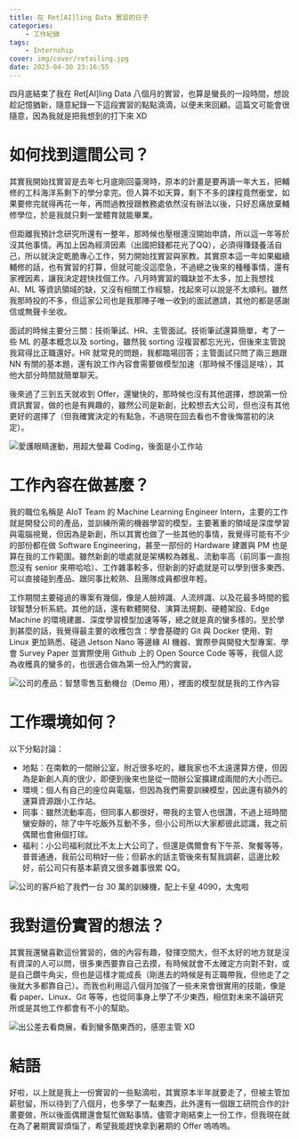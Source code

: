 ```yaml
---
title: 在 Ret[AI]ling Data 實習的日子
categories:
    - 工作紀錄
tags:
    - Internship
cover: img/cover/retailing.jpg
date: 2023-04-30 23:16:55
---
```


四月底結束了我在 Ret[AI]ling Data 八個月的實習，也算是蠻長的一段時間，想說趁記憶猶新，隨意紀錄一下這段實習的點點滴滴，以便未來回顧。這篇文可能會很隨意，因為我就是把我想到的打下來 XD

# 如何找到這間公司？
其實我開始找實習是去年七月底剛回臺灣時，原本的計畫是要再讀一年大五，把輔修的工科海洋系剩下的學分拿完。但人算不如天算，剩下不多的課程竟然衝堂，如果要修完就得再花一年，再問過教授跟教務處依然沒有辦法以後，只好忍痛放棄輔修學位，於是我就只剩一堂體育就能畢業。

但距離我預計念研究所還有一整年，那時候也壓根還沒開始申請，所以這一年等於沒其他事情。再加上因為經濟因素（出國把錢都花光了QQ），必須得賺錢養活自己，所以就決定乾脆專心工作，努力開始找實習與家教。其實原本這一年如果繼續輔修的話，也有實習的打算，但就可能沒這麼急，不過總之後來的種種事情，還有家裡因素，讓我決定趕快找個工作。八月時實習的職缺並不太多，加上我想找 AI、ML 等資訊領域的缺，又沒有相關工作經驗，找起來可以說是不太順利。雖然我那時投的不多，但這家公司也是我那陣子唯一收到的面試邀請，其他的都是感謝信或無聲卡坐收。

面試的時候主要分三關：技術筆試、HR、主管面試。技術筆試還算簡單，考了一些 ML 的基本概念以及 sorting，雖然我 sorting 沒複習都忘光光，但後來主管說我寫得比正職還好。HR 就常見的問題，我都臨場回答；主管面試只問了兩三題跟 NN 有關的基本題，還有說工作內容會需要做模型加速（那時候不懂這是啥），其他大部分時間就簡單聊天。

後來過了三到五天就收到 Offer，還蠻快的，那時候也沒有其他選擇，想說第一份資訊實習，做的也是有興趣的，雖然公司是新創，比較想去大公司，但也沒有其他更好的選擇了（但我確實決定的有點急，不過現在回去看也不會後悔當初的決定）。

![愛護眼睛運動，用超大螢幕 Coding，後面是小工作站](img/post/2023_04/bigcode.jpg)

# 工作內容在做甚麼？
我的職位名稱是 AIoT Team 的 Machine Learning Engineer Intern，主要的工作就是開發公司的產品，並訓練所需的機器學習的模型，主要著重的領域是深度學習與電腦視覺，但因為是新創，所以其實也做了一些其他的事情，我覺得可能有不少的部份都在做 Software Engineering，甚至一部份的 Hardware 建置與 PM 也是算在我的工作範圍。雖然新創的壞處就是架構較為雜亂、流動率高（前同事一直抱怨沒有 senior 來帶哈哈）、工作雜事較多，但新創的好處就是可以學到很多東西、可以直接碰到產品、跟同事比較熟、且團隊成員都很年輕。

工作期間主要碰過的專案有幾個，像是人臉辨識、人流辨識、以及花最多時間的籃球智慧分析系統。其他的話，還有軟體開發、演算法規劃、硬體架設、Edge Machine 的環境建置、深度學習模型加速等等，總之就是真的蠻多樣的。至於學到甚麼的話，我覺得最主要的收穫包含：學會基礎的 Git 與 Docker 使用、對 Linux 更加熟悉、碰過 Jetson Nano 等邊緣 AI 機器、實際參與開發大型專案、學會 Survey Paper 並實際使用 Github 上的 Open Source Code 等等，我個人認為收穫真的蠻多的，也很適合做為第一份入門的實習。

![公司的產品：智慧零售互動機台（Demo 用），裡面的模型就是我的工作內容](img/post/2023_04/farbar.jpg)


# 工作環境如何？
以下分點討論：
 - 地點：在南軟的一間辦公室，附近很多吃的，離我家也不太遠還算方便，但因為是新創人真的很少，即便到後來也是從一間辦公室擴建成兩間的大小而已。
 - 環境：個人有自己的座位與電腦，但因為我們需要訓練模型，因此還有額外的運算資源跟小工作站。
 - 同事：雖然流動率高，但同事人都很好，帶我的主管人也很讚，不過上班時間蠻安靜的，除了中午吃飯外互動不多，但小公司所以大家都彼此認識，我之前偶爾也會揪個打球。
 - 福利：小公司福利就比不太上大公司了，但還是偶爾會有下午茶、聚餐等等，普普通通，我前公司稍好一些；但薪水的話主管後來有幫我調薪，這邊比較好，前公司只有基本薪資又很多雜事很累 QQ。

 ![公司的客戶給了我們一台 30 萬的訓練機，配上卡皇 4090，太鬼啦](img/post/2023_04/4090.jpg)

# 我對這份實習的想法？
其實我還蠻喜歡這份實習的，做的內容有趣，發揮空間大，但不太好的地方就是沒有資深的人可以問，很多東西要靠自己去摸，有時候就會不太確定方向對不對，或是自己鑽牛角尖，但也是這樣才能成長（剛進去的時候是有正職帶我，但他走了之後就大多都靠自己）。而我也利用這八個月加強了一些未來會很實用的技能，像是看 paper、Linux、Git 等等，也從同事身上學了不少東西，相信對未來不論研究所或是其他工作都會有不小的幫助。

![出公差去看商展，看到蠻多酷東西的，感恩主管 XD](img/post/2023_04/exhibition.jpg)

# 結語
好啦，以上就是我上一份實習的一些點滴啦，其實原本半年就要走了，但被主管加薪慰留，所以待到了八個月，也多學了一點東西，此外還有一個跟工研院合作的計畫要做，所以後面偶爾還會幫忙做點事情。儘管才剛結束上一份工作，但我現在就在為了暑期實習煩惱了，希望我能趕快拿到暑期的 Offer 嗚嗚嗚。